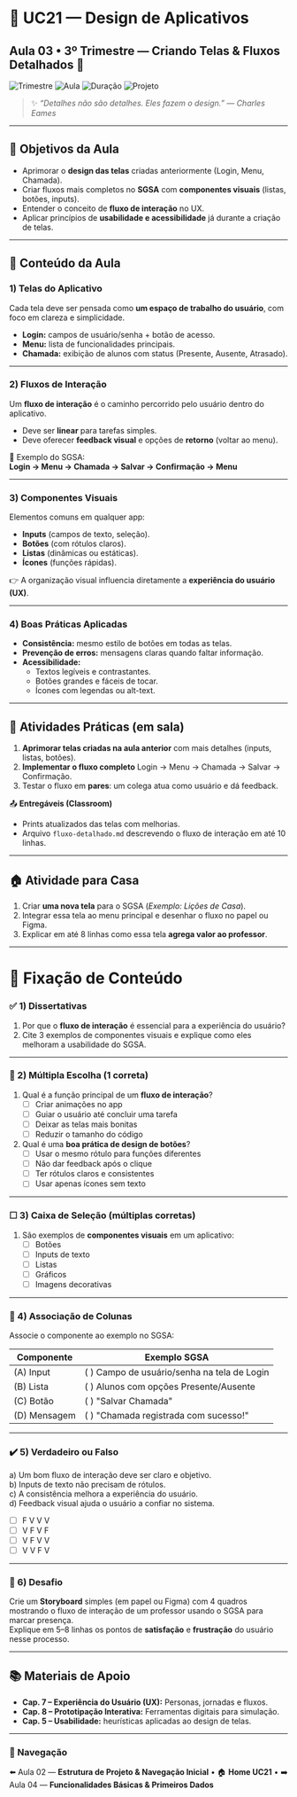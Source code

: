 # 📱 UC21 — Design de Aplicativos  
## Aula 03 • 3º Trimestre — Criando Telas & Fluxos Detalhados 📲

![Trimestre](https://img.shields.io/badge/Trimestre-3º-blue)
![Aula](https://img.shields.io/badge/Aula-03%2F08-informational)
![Duração](https://img.shields.io/badge/Duração-50_minutos-lightgrey)
![Projeto](https://img.shields.io/badge/Projeto-SGSA-8A2BE2)

> ✨ *“Detalhes não são detalhes. Eles fazem o design.” — Charles Eames*

---

## 🎯 Objetivos da Aula
- Aprimorar o **design das telas** criadas anteriormente (Login, Menu, Chamada).  
- Criar fluxos mais completos no **SGSA** com **componentes visuais** (listas, botões, inputs).  
- Entender o conceito de **fluxo de interação** no UX.  
- Aplicar princípios de **usabilidade e acessibilidade** já durante a criação de telas.  

---

## 🧱 Conteúdo da Aula

### 1) Telas do Aplicativo
Cada tela deve ser pensada como **um espaço de trabalho do usuário**, com foco em clareza e simplicidade.  

- **Login:** campos de usuário/senha + botão de acesso.  
- **Menu:** lista de funcionalidades principais.  
- **Chamada:** exibição de alunos com status (Presente, Ausente, Atrasado).  

---

### 2) Fluxos de Interação
Um **fluxo de interação** é o caminho percorrido pelo usuário dentro do aplicativo.  
- Deve ser **linear** para tarefas simples.  
- Deve oferecer **feedback visual** e opções de **retorno** (voltar ao menu).  

📌 Exemplo do SGSA:  
**Login → Menu → Chamada → Salvar → Confirmação → Menu**

---

### 3) Componentes Visuais
Elementos comuns em qualquer app:  
- **Inputs** (campos de texto, seleção).  
- **Botões** (com rótulos claros).  
- **Listas** (dinâmicas ou estáticas).  
- **Ícones** (funções rápidas).  

👉 A organização visual influencia diretamente a **experiência do usuário (UX)**.  

---

### 4) Boas Práticas Aplicadas
- **Consistência:** mesmo estilo de botões em todas as telas.  
- **Prevenção de erros:** mensagens claras quando faltar informação.  
- **Acessibilidade:**  
  - Textos legíveis e contrastantes.  
  - Botões grandes e fáceis de tocar.  
  - Ícones com legendas ou alt-text.  

---

## 🧪 Atividades Práticas (em sala)
1. **Aprimorar telas criadas na aula anterior** com mais detalhes (inputs, listas, botões).  
2. **Implementar o fluxo completo** Login → Menu → Chamada → Salvar → Confirmação.  
3. Testar o fluxo em **pares**: um colega atua como usuário e dá feedback.  

📤 **Entregáveis (Classroom)**  
- Prints atualizados das telas com melhorias.  
- Arquivo `fluxo-detalhado.md` descrevendo o fluxo de interação em até 10 linhas.  

---

## 🏠 Atividade para Casa
1. Criar **uma nova tela** para o SGSA (*Exemplo: Lições de Casa*).  
2. Integrar essa tela ao menu principal e desenhar o fluxo no papel ou Figma.  
3. Explicar em até 8 linhas como essa tela **agrega valor ao professor**.  

---

# 🧠 Fixação de Conteúdo

### ✅ 1) Dissertativas
1. Por que o **fluxo de interação** é essencial para a experiência do usuário?  
2. Cite 3 exemplos de componentes visuais e explique como eles melhoram a usabilidade do SGSA.  

---

### 🔘 2) Múltipla Escolha (1 correta)
1. Qual é a função principal de um **fluxo de interação**?  
   - [ ] Criar animações no app  
   - [ ] Guiar o usuário até concluir uma tarefa  
   - [ ] Deixar as telas mais bonitas  
   - [ ] Reduzir o tamanho do código  

2. Qual é uma **boa prática de design de botões**?  
   - [ ] Usar o mesmo rótulo para funções diferentes  
   - [ ] Não dar feedback após o clique  
   - [ ] Ter rótulos claros e consistentes  
   - [ ] Usar apenas ícones sem texto  

---

### ☐ 3) Caixa de Seleção (múltiplas corretas)
1. São exemplos de **componentes visuais** em um aplicativo:  
   - [ ] Botões  
   - [ ] Inputs de texto  
   - [ ] Listas  
   - [ ] Gráficos  
   - [ ] Imagens decorativas  

---

### 🔗 4) Associação de Colunas
Associe o componente ao exemplo no SGSA:

| Componente         | Exemplo SGSA                                  |
| ------------------ | ---------------------------------------------- |
| (A) Input          | (  ) Campo de usuário/senha na tela de Login   |
| (B) Lista          | (  ) Alunos com opções Presente/Ausente        |
| (C) Botão          | (  ) "Salvar Chamada"                          |
| (D) Mensagem       | (  ) "Chamada registrada com sucesso!"         |

---

### ✔️ 5) Verdadeiro ou Falso
a) Um bom fluxo de interação deve ser claro e objetivo.  
b) Inputs de texto não precisam de rótulos.  
c) A consistência melhora a experiência do usuário.  
d) Feedback visual ajuda o usuário a confiar no sistema.  

- [ ] F V V V  
- [ ] V F V F  
- [ ] V F V V  
- [ ] V V F V  

---

### 🚀 6) Desafio
Crie um **Storyboard** simples (em papel ou Figma) com 4 quadros mostrando o fluxo de interação de um professor usando o SGSA para marcar presença.  
Explique em 5–8 linhas os pontos de **satisfação** e **frustração** do usuário nesse processo.

---

## 📚 Materiais de Apoio
- **Cap. 7 – Experiência do Usuário (UX):** Personas, jornadas e fluxos.  
- **Cap. 8 – Prototipação Interativa:** Ferramentas digitais para simulação.  
- **Cap. 5 – Usabilidade:** heurísticas aplicadas ao design de telas.  

---

### 🧭 Navegação
⬅️ Aula 02 — **Estrutura de Projeto & Navegação Inicial** • 🏠 **Home UC21** • ➡️ Aula 04 — **Funcionalidades Básicas & Primeiros Dados**

